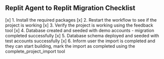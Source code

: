 ## Replit Agent to Replit Migration Checklist

[x] 1. Install the required packages
[x] 2. Restart the workflow to see if the project is working
[x] 3. Verify the project is working using the feedback tool
[x] 4. Database created and seeded with demo accounts - migration completed successfully
[x] 5. Database schema deployed and seeded with test accounts successfully
[x] 6. Inform user the import is completed and they can start building, mark the import as completed using the complete_project_import tool
